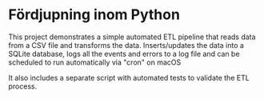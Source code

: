 # Fördjupning inom Python

This project demonstrates a simple automated ETL pipeline that reads data from a CSV file and transforms the data. Inserts/updates the data into a SQLite database, logs all the events and errors to a log file and can be scheduled to run automatically via "cron" on macOS

It also includes a separate script with automated tests to validate the ETL process.


